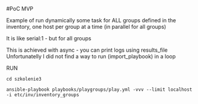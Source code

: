 #PoC MVP

Example of run dynamically some task for ALL groups defined in the inventory, one host per group at a time (in parallel for all groups)

It is like serial:1 - but for all groups 


This is achieved with async - you can print logs using results_file
Unfortunatelly I did not find a way to run (import_playbook) in a loop


RUN

```
cd szkolenie3

ansible-playbook playbooks/playgroups/play.yml -vvv --limit localhost -i etc/inv/inventory_groups
```
